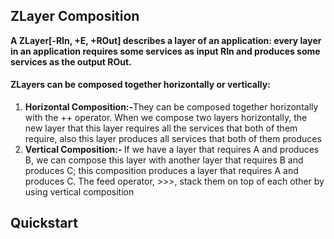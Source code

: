 ## ZLayer Composition
<b> A ZLayer[-RIn, +E, +ROut] describes a layer of an application: every layer in an application requires some services as input RIn and produces some services as the output ROut. </b>
#### ZLayers can be composed together horizontally or vertically:
1. <b>Horizontal Composition:-</b>They can be composed together horizontally with the ++ operator. When we compose two layers horizontally, the new layer that this layer requires all the services that both of them require, also this layer produces all services that both of them produces
2. <b>Vertical Composition:- </b> If we have a layer that requires A and produces B, we can compose this layer with another layer that requires B and produces C; this composition produces a layer that requires A and produces C. The feed operator, >>>, stack them on top of each other by using vertical composition

## Quickstart
